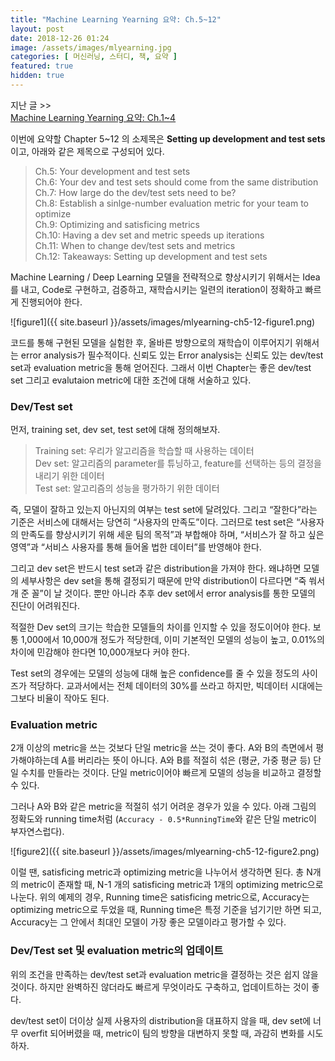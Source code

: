```yaml
---
title: "Machine Learning Yearning 요약: Ch.5~12"
layout: post
date: 2018-12-26 01:24
image: /assets/images/mlyearning.jpg
categories: [ 머신러닝, 스터디, 책, 요약 ]
featured: true
hidden: true
---
```


지난 글 >> <br> [Machine Learning Yearning 요약: Ch.1~4](https://inmoonlight.github.io/%EB%A8%B8%EC%8B%A0%EB%9F%AC%EB%8B%9D/%EC%8A%A4%ED%84%B0%EB%94%94/%EC%B1%85/%EC%9A%94%EC%95%BD/2018/12/25/Machine-Learning-Yearning-%EC%9A%94%EC%95%BD-Ch.1~4.html)

<div class="breaker"></div>

이번에 요약할 Chapter 5~12 의 소제목은 **Setting up development and test sets** 이고, 아래와 같은 제목으로 구성되어 있다. 

> Ch.5: Your development and test sets <br>
> Ch.6: Your dev and test sets should come from the same distribution <br>
> Ch.7: How large do the dev/test sets need to be? <br>
> Ch.8: Establish a sinlge-number evaluation metric for your team to optimize <br>
> Ch.9: Optimizing and satisficing metrics <br>
> Ch.10: Having a dev set and metric speeds up iterations <br>
> Ch.11: When to change dev/test sets and metrics <br>
> Ch.12: Takeaways: Setting up development and test sets

Machine Learning / Deep Learning 모델을 전략적으로 향상시키기 위해서는 Idea를 내고, Code로 구현하고, 검증하고, 재학습시키는 일련의 iteration이 정확하고 빠르게 진행되어야 한다. 

![figure1]({{ site.baseurl }}/assets/images/mlyearning-ch5-12-figure1.png)

코드를 통해 구현된 모델을 실험한 후, 올바른 방향으로의 재학습이 이루어지기 위해서는 error analysis가 필수적이다. 신뢰도 있는 Error analysis는 신뢰도 있는 dev/test set과 evaluation metric을 통해 얻어진다. 그래서 이번 Chapter는 좋은 dev/test set 그리고 evalutaion metric에 대한 조건에 대해 서술하고 있다. 

<div class="breaker"></div>

### Dev/Test set
먼저, training set, dev set, test set에 대해 정의해보자.

> Training set: 우리가 알고리즘을 학습할 때 사용하는 데이터 <br>
> Dev set: 알고리즘의 parameter를 튜닝하고, feature를 선택하는 등의 결정을 내리기 위한 데이터 <br>
> Test set: 알고리즘의 성능을 평가하기 위한 데이터 <br>

즉, 모델이 잘하고 있는지 아닌지의 여부는 test set에 달려있다. 그리고 “잘한다”라는 기준은 서비스에 대해서는 당연히 “사용자의 만족도”이다. 그러므로 test set은 “사용자의 만족도를 향상시키기 위해 세운 팀의 목적”과 부합해야 하며, “서비스가 잘 하고 싶은 영역”과 “서비스 사용자를 통해 들어올 법한 데이터”를 반영해야 한다.

그리고 dev set은 반드시 test set과 같은 distribution을 가져야 한다. 왜냐하면 모델의 세부사항은 dev set을 통해 결정되기 때문에 만약 distribution이 다르다면 “죽 쒀서 개 준 꼴”이 날 것이다. 뿐만 아니라 추후 dev set에서 error analysis를 통한 모델의 진단이 어려워진다. 

적절한 Dev set의 크기는 학습한 모델들의 차이를 인지할 수 있을 정도이어야 한다. 보통 1,000에서 10,000개 정도가 적당한데, 이미 기본적인 모델의 성능이 높고, 0.01%의 차이에 민감해야 한다면 10,000개보다 커야 한다. 

Test set의 경우에는 모델의 성능에 대해 높은 confidence를 줄 수 있을 정도의 사이즈가 적당하다. 교과서에서는 전체 데이터의 30%를 쓰라고 하지만, 빅데이터 시대에는 그보다 비율이 작아도 된다. 

### Evaluation metric
2개 이상의 metric을 쓰는 것보다 단일 metric을 쓰는 것이 좋다. A와 B의 측면에서 평가해야하는데 A를 버리라는 뜻이 아니다. A와 B를 적절히 섞은 (평균, 가중 평균 등) 단일 수치를 만들라는 것이다. 단일 metric이어야 빠르게 모델의 성능을 비교하고 결정할 수 있다. 

그러나 A와 B와 같은 metric을 적절히 섞기 어려운 경우가 있을 수 있다. 아래 그림의 정확도와 running time처럼 (`Accuracy - 0.5*RunningTime`와 같은 단일 metric이 부자연스럽다).

![figure2]({{ site.baseurl }}/assets/images/mlyearning-ch5-12-figure2.png)

이럴 땐, satisficing metric과 optimizing metric을 나누어서 생각하면 된다. 총 N개의 metric이 존재할 때, N-1 개의 satisficing metric과 1개의 optimizing metric으로 나눈다. 위의 예제의 경우, Running time은 satisficing metric으로, Accuracy는 optimizing metric으로 두었을 때, Running time은 특정 기준을 넘기기만 하면 되고, Accuracy는 그 안에서 최대인 모델이 가장 좋은 모델이라고 평가할 수 있다. 

### Dev/Test set 및 evaluation metric의 업데이트
위의 조건을 만족하는 dev/test set과 evaluation metric을 결정하는 것은 쉽지 않을 것이다. 하지만 완벽하진 않더라도 빠르게 무엇이라도 구축하고, 업데이트하는 것이 좋다.

dev/test set이 더이상 실제 사용자의 distribution을 대표하지 않을 때, dev set에 너무 overfit 되어버렸을 때, metric이 팀의 방향을 대변하지 못할 때, 과감히 변화를 시도하자. 